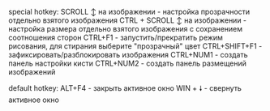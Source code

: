special hotkey:
SCROLL ↕ на изображении - настройка прозрачности отдельно взятого изображения
CTRL + SCROLL ↕ на изображении - настройка размера отдельно взятого изображения с сохранением соотношения сторон 
CTRL+F1 - запустить/прекратить режим рисования, для стирания выберите "прозрачный" цвет
CTRL+SHIFT+F1 - зафиксировать/разблокировать изображения
CTRL+NUM1 - создать панель настройки кисти
CTRL+NUM2 - создать  панель размещений изображений

default hotkey:
ALT+F4 - закрыть активное окно
WIN + 🠗 - свернуть активное окно
